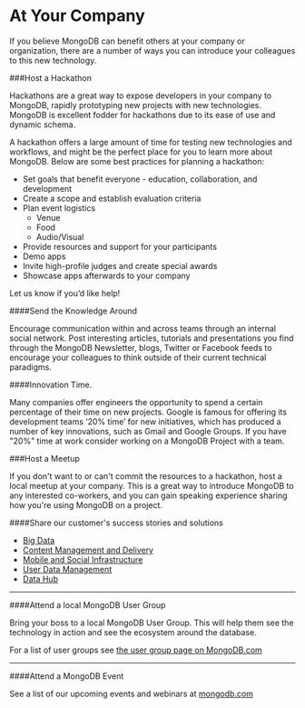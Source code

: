 At Your Company
================================

If you believe MongoDB can benefit others at your company or organization, there are a number of ways you can introduce your colleagues
to this new technology. 

###Host a Hackathon

Hackathons are a great way to expose developers in your company to MongoDB, rapidly prototyping 
new projects with new technologies. MongoDB is excellent fodder for hackathons due to its ease of use
and dynamic schema. 

A hackathon offers a large amount of time for testing new technologies and workflows, 
and might be the perfect place for you to learn more about MongoDB. Below are some best 
practices for planning a hackathon:

* Set goals that benefit everyone - education, collaboration, and development
* Create a scope and establish evaluation criteria
* Plan event logistics
    * Venue
    * Food
    * Audio/Visual
* Provide resources and support for your participants
* Demo apps
* Invite high-profile judges and create special awards
* Showcase apps afterwards to your company

Let us know if you’d like help!

####Send the Knowledge Around 

Encourage communication within and across 
teams through an internal social network. Post interesting articles, 
tutorials and presentations you find through the MongoDB Newsletter, blogs, 
Twitter or Facebook feeds to encourage your colleagues to think outside of their current technical paradigms. 


####Innovation Time. 

Many companies offer engineers the opportunity to spend a certain 
percentage of their time on new projects. Google is famous for offering 
its development teams ‘20% time’ for new initiatives, which has produced a 
number of key innovations, such as Gmail and Google Groups. If you have "20%" time at work
consider working on a MongoDB Project with a team. 

###Host a Meetup

If you don't want to or can't commit the resources to a hackathon, host a local meetup at 
your company. This is a great way to introduce MongoDB to any interested co-workers, 
and you can gain speaking experience sharing how you're using MongoDB on a project.

####Share our customer's success stories and solutions

* [Big Data](http://www.mongodb.com/solutions/big-data)
* [Content Management and Delivery](http://www.mongodb.com/solutions/content-management-and-delivery)
* [Mobile and Social Infrastructure](http://www.mongodb.com/solutions/mobile-and-social-infrastructure)
* [User Data Management](http://www.mongodb.com/solutions/user-data-management)
* [Data Hub](http://www.mongodb.com/solutions/data-hub)

-----

####Attend a local MongoDB User Group

Bring your boss to a local MongoDB User Group. This will help them see the technology in action and see the ecosystem around the database.

For a list of user groups see [the user group page on MongoDB.com](http://www.mongodb.com/user-groups)

----

####Attend a MongoDB Event

See a list of our upcoming events and webinars at [mongodb.com](http://www.mongodb.com/events)
